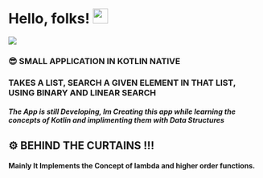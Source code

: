# Hello, folks! <img src="https://raw.githubusercontent.com/MartinHeinz/MartinHeinz/master/wave.gif" width="30px">
![](https://img.shields.io/badge/KOTLIN-ALGOS-informational?style=flat&logo=MAIN&logoColor=white&color=2bbc8a)

### 😎 SMALL APPLICATION IN KOTLIN NATIVE 
### TAKES A LIST, SEARCH A GIVEN ELEMENT IN THAT LIST, USING BINARY AND LINEAR SEARCH
##### The App is still Developing, Im Creating this app while learning the concepts of Kotlin and implimenting them with Data Structures 

## ⚙️ BEHIND THE CURTAINS !!!
#### Mainly It Implements the Concept of lambda and higher order functions.

